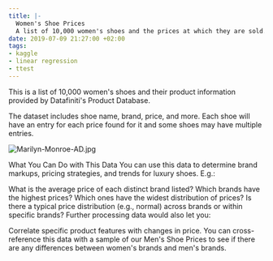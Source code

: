 ```yaml
---
title: |-
  Women's Shoe Prices
  A list of 10,000 women's shoes and the prices at which they are sold.
date: 2019-07-09 21:27:00 +02:00
tags:
- kaggle
- linear regression
- ttest
---
```


This is a list of 10,000 women's shoes and their product information provided by Datafiniti's Product Database.

The dataset includes shoe name, brand, price, and more. Each shoe will have an entry for each price found for it and some shoes may have multiple entries.

![Marilyn-Monroe-AD.jpg](/uploads/Marilyn-Monroe-AD.jpg)

What You Can Do with This Data
You can use this data to determine brand markups, pricing strategies, and trends for luxury shoes. E.g.:

What is the average price of each distinct brand listed?
Which brands have the highest prices?
Which ones have the widest distribution of prices?
Is there a typical price distribution (e.g., normal) across brands or within specific brands?
Further processing data would also let you:

Correlate specific product features with changes in price.
You can cross-reference this data with a sample of our Men's Shoe Prices to see if there are any differences between women's brands and men's brands.


